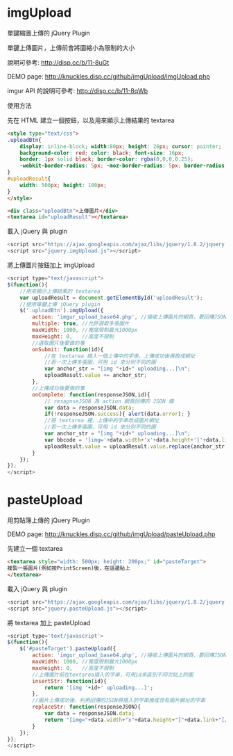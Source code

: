 # imgUpload
單鍵縮圖上傳的 jQuery Plugin

單鍵上傳圖片，上傳前會將圖縮小為限制的大小

說明可參考: http://disp.cc/b/11-8uGt

DEMO page: http://knuckles.disp.cc/github/imgUpload/imgUpload.php

imgur API 的說明可參考: http://disp.cc/b/11-8qWb

使用方法

先在 HTML 建立一個按鈕，以及用來顯示上傳結果的 textarea
```html
<style type="text/css">
.uploadBtn{
	display: inline-block; width:80px; height: 26px; cursor: pointer;
	background-color: red; color: black; font-size: 16px;
	border: 1px solid black; border-color: rgba(0,0,0,0.25);
	-webkit-border-radius: 5px; -moz-border-radius: 5px; border-radius: 5px;
}
#uploadResult{
	width: 500px; height: 100px;
}
</style>

<div class="uploadBtn">上傳圖片</div>
<textarea id="uploadResult"></textarea>
```


載入 jQuery 與 plugin
```js
<script src="https://ajax.googleapis.com/ajax/libs/jquery/1.8.2/jquery.min.js"></script>
<script src="jquery.imgUpload.js"></script>
```
將上傳圖片按鈕加上 imgUpload
```js
<script type="text/javascript">
$(function(){
	//用來顯示上傳結果的 textarea
	var uploadResult = document.getElementById('uploadResult');
	//使用單鍵上傳 jQuery plugin
	$('.uploadBtn').imgUpload({
		action: 'imgur_upload_base64.php', //接收上傳圖片的網頁，要回傳JSON檔
		multiple: true, //允許選取多張圖片
		maxWidth: 1000, //寬度限制最大1000px
		maxHeight: 0,   //高度不限制
		//選取圖片後要做的事
		onSubmit: function(id){ 
			//在 textarea 插入一個上傳中的字串，上傳成功後再換成網址
			//若一次上傳多張圖，可用 id 來分別不同的圖
			var anchor_str = "[img "+id+" uploading...]\n";
			uploadResult.value += anchor_str;
		},
		//上傳成功後要做的事
		onComplete: function(responseJSON,id){ 
			// resapnseJSON 為 action 網頁回傳的 JSON 檔
			var data = responseJSON.data;
			if(!responseJSON.success){ alert(data.error); }
			//將 textarea 裡，上傳中的字串改成圖片網址
			//若一次上傳多張圖，可用 id 來分別不同的圖
			var anchor_str = "[img "+id+" uploading...]\n";
			var bbcode = '[img='+data.width+'x'+data.height+']'+data.link+"[/img]\n";
			uploadResult.value = uploadResult.value.replace(anchor_str,bbcode);
		}
	});	
});
</script>
```

# pasteUpload
用剪貼簿上傳的 jQuery Plugin

DEMO page: http://knuckles.disp.cc/github/imgUpload/pasteUpload.php

先建立一個 textarea
```html
<textarea style="width: 500px; height: 200px;" id="pasteTarget">
複製一張圖片(例如按PrintScreen)後，在這邊貼上
</textarea>
```

載入 jQuery 與 plugin
```js
<script src="https://ajax.googleapis.com/ajax/libs/jquery/1.8.2/jquery.min.js"></script>
<script src="jquery.pasteUpload.js"></script>
```

將 textarea 加上 pasteUpload
```js
<script type='text/javascript'>
$(function(){
	$('#pasteTarget').pasteUpload({
		action: 'imgur_upload_base64.php', //接收上傳圖片的網頁，要回傳JSON檔
		maxWidth: 1000, //寬度限制最大1000px
		maxHeight: 0,   //高度不限制
		//上傳圖片前在textarea插入的字串，可用id來區別不同次貼上的圖
		insertStr: function(id){ 
			return '[img '+id+' uploading...]';
		},
		//圖片上傳成功後，利用回傳的JSON將插入的字串換成含有圖片網址的字串
		replaceStr: function(responseJSON){
			var data = responseJSON.data;
			return "[img="+data.width+"x"+data.height+"]"+data.link+"[/img]\n";
		}
	});
});
</script>
```